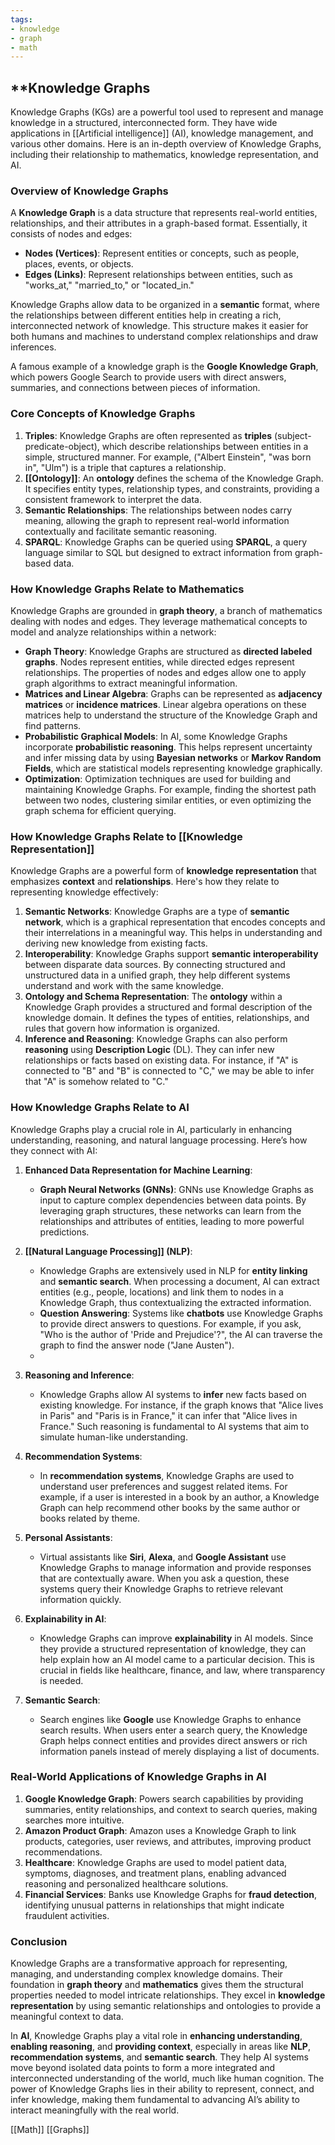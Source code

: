 ```yaml
---
tags:
- knowledge
- graph
- math
---
```


## **Knowledge Graphs

Knowledge Graphs (KGs) are a powerful tool used to represent and manage knowledge in a structured, interconnected form. They have wide applications in [[Artificial intelligence]] (AI), knowledge management, and various other domains. Here is an in-depth overview of Knowledge Graphs, including their relationship to mathematics, knowledge representation, and AI.

### Overview of Knowledge Graphs

A **Knowledge Graph** is a data structure that represents real-world entities, relationships, and their attributes in a graph-based format. Essentially, it consists of nodes and edges:

- **Nodes (Vertices)**: Represent entities or concepts, such as people, places, events, or objects.
- **Edges (Links)**: Represent relationships between entities, such as "works_at," "married_to," or "located_in."

Knowledge Graphs allow data to be organized in a **semantic** format, where the relationships between different entities help in creating a rich, interconnected network of knowledge. This structure makes it easier for both humans and machines to understand complex relationships and draw inferences.

A famous example of a knowledge graph is the **Google Knowledge Graph**, which powers Google Search to provide users with direct answers, summaries, and connections between pieces of information.

### Core Concepts of Knowledge Graphs

1. **Triples**: Knowledge Graphs are often represented as **triples** (subject-predicate-object), which describe relationships between entities in a simple, structured manner. For example, ("Albert Einstein", "was born in", "Ulm") is a triple that captures a relationship.
2. **[[Ontology]]**: An **ontology** defines the schema of the Knowledge Graph. It specifies entity types, relationship types, and constraints, providing a consistent framework to interpret the data.
3. **Semantic Relationships**: The relationships between nodes carry meaning, allowing the graph to represent real-world information contextually and facilitate semantic reasoning.
4. **SPARQL**: Knowledge Graphs can be queried using **SPARQL**, a query language similar to SQL but designed to extract information from graph-based data.

### How Knowledge Graphs Relate to Mathematics

Knowledge Graphs are grounded in **graph theory**, a branch of mathematics dealing with nodes and edges. They leverage mathematical concepts to model and analyze relationships within a network:

- **Graph Theory**: Knowledge Graphs are structured as **directed labeled graphs**. Nodes represent entities, while directed edges represent relationships. The properties of nodes and edges allow one to apply graph algorithms to extract meaningful information.
- **Matrices and Linear Algebra**: Graphs can be represented as **adjacency matrices** or **incidence matrices**. Linear algebra operations on these matrices help to understand the structure of the Knowledge Graph and find patterns.
- **Probabilistic Graphical Models**: In AI, some Knowledge Graphs incorporate **probabilistic reasoning**. This helps represent uncertainty and infer missing data by using **Bayesian networks** or **Markov Random Fields**, which are statistical models representing knowledge graphically.
- **Optimization**: Optimization techniques are used for building and maintaining Knowledge Graphs. For example, finding the shortest path between two nodes, clustering similar entities, or even optimizing the graph schema for efficient querying.

### How Knowledge Graphs Relate to [[Knowledge Representation]]

Knowledge Graphs are a powerful form of **knowledge representation** that emphasizes **context** and **relationships**. Here's how they relate to representing knowledge effectively:

1. **Semantic Networks**: Knowledge Graphs are a type of **semantic network**, which is a graphical representation that encodes concepts and their interrelations in a meaningful way. This helps in understanding and deriving new knowledge from existing facts.
2. **Interoperability**: Knowledge Graphs support **semantic interoperability** between disparate data sources. By connecting structured and unstructured data in a unified graph, they help different systems understand and work with the same knowledge.
3. **Ontology and Schema Representation**: The **ontology** within a Knowledge Graph provides a structured and formal description of the knowledge domain. It defines the types of entities, relationships, and rules that govern how information is organized.
4. **Inference and Reasoning**: Knowledge Graphs can also perform **reasoning** using **Description Logic** (DL). They can infer new relationships or facts based on existing data. For instance, if "A" is connected to "B" and "B" is connected to "C," we may be able to infer that "A" is somehow related to "C."

### How Knowledge Graphs Relate to AI

Knowledge Graphs play a crucial role in AI, particularly in enhancing understanding, reasoning, and natural language processing. Here’s how they connect with AI:

1. **Enhanced Data Representation for Machine Learning**:

    - **Graph Neural Networks (GNNs)**: GNNs use Knowledge Graphs as input to capture complex dependencies between data points. By leveraging graph structures, these networks can learn from the relationships and attributes of entities, leading to more powerful predictions.

1. **[[Natural Language Processing]] (NLP)**:

    - Knowledge Graphs are extensively used in NLP for **entity linking** and **semantic search**. When processing a document, AI can extract entities (e.g., people, locations) and link them to nodes in a Knowledge Graph, thus contextualizing the extracted information.
    - **Question Answering**: Systems like **chatbots** use Knowledge Graphs to provide direct answers to questions. For example, if you ask, "Who is the author of 'Pride and Prejudice'?", the AI can traverse the graph to find the answer node ("Jane Austen").
    -
1. **Reasoning and Inference**:

    - Knowledge Graphs allow AI systems to **infer** new facts based on existing knowledge. For instance, if the graph knows that "Alice lives in Paris" and "Paris is in France," it can infer that "Alice lives in France." Such reasoning is fundamental to AI systems that aim to simulate human-like understanding.

1. **Recommendation Systems**:

    - In **recommendation systems**, Knowledge Graphs are used to understand user preferences and suggest related items. For example, if a user is interested in a book by an author, a Knowledge Graph can help recommend other books by the same author or books related by theme.

1. **Personal Assistants**:

    - Virtual assistants like **Siri**, **Alexa**, and **Google Assistant** use Knowledge Graphs to manage information and provide responses that are contextually aware. When you ask a question, these systems query their Knowledge Graphs to retrieve relevant information quickly.

1. **Explainability in AI**:

    - Knowledge Graphs can improve **explainability** in AI models. Since they provide a structured representation of knowledge, they can help explain how an AI model came to a particular decision. This is crucial in fields like healthcare, finance, and law, where transparency is needed.

1. **Semantic Search**:

    - Search engines like **Google** use Knowledge Graphs to enhance search results. When users enter a search query, the Knowledge Graph helps connect entities and provides direct answers or rich information panels instead of merely displaying a list of documents.

### Real-World Applications of Knowledge Graphs in AI

1. **Google Knowledge Graph**: Powers search capabilities by providing summaries, entity relationships, and context to search queries, making searches more intuitive.
2. **Amazon Product Graph**: Amazon uses a Knowledge Graph to link products, categories, user reviews, and attributes, improving product recommendations.
3. **Healthcare**: Knowledge Graphs are used to model patient data, symptoms, diagnoses, and treatment plans, enabling advanced reasoning and personalized healthcare solutions.
4. **Financial Services**: Banks use Knowledge Graphs for **fraud detection**, identifying unusual patterns in relationships that might indicate fraudulent activities.

### Conclusion

Knowledge Graphs are a transformative approach for representing, managing, and understanding complex knowledge domains. Their foundation in **graph theory** and **mathematics** gives them the structural properties needed to model intricate relationships. They excel in **knowledge representation** by using semantic relationships and ontologies to provide a meaningful context to data.

In **AI**, Knowledge Graphs play a vital role in **enhancing understanding**, **enabling reasoning**, and **providing context**, especially in areas like **NLP**, **recommendation systems**, and **semantic search**. They help AI systems move beyond isolated data points to form a more integrated and interconnected understanding of the world, much like human cognition. The power of Knowledge Graphs lies in their ability to represent, connect, and infer knowledge, making them fundamental to advancing AI’s ability to interact meaningfully with the real world.

[[Math]]  [[Graphs]]